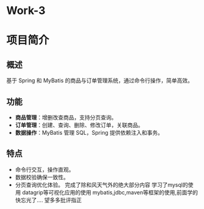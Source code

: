 # Work-3
# 项目简介

## 概述
基于 Spring 和 MyBatis 的商品与订单管理系统，通过命令行操作，简单高效。

## 功能
- **商品管理**：增删改查商品，支持分页查询。
- **订单管理**：创建、查询、删除、修改订单，关联商品。
- **数据操作**：MyBatis 管理 SQL，Spring 提供依赖注入和事务。

## 特点
- 命令行交互，操作直观。
- 数据校验确保一致性。
- 分页查询优化体验。
完成了除和风天气外的绝大部分内容 学习了mysql的使用 datagrip等可视化应用的使用 mybatis,jdbc,maven等框架的使用,前面学的快忘光了....
望多多批评指正
